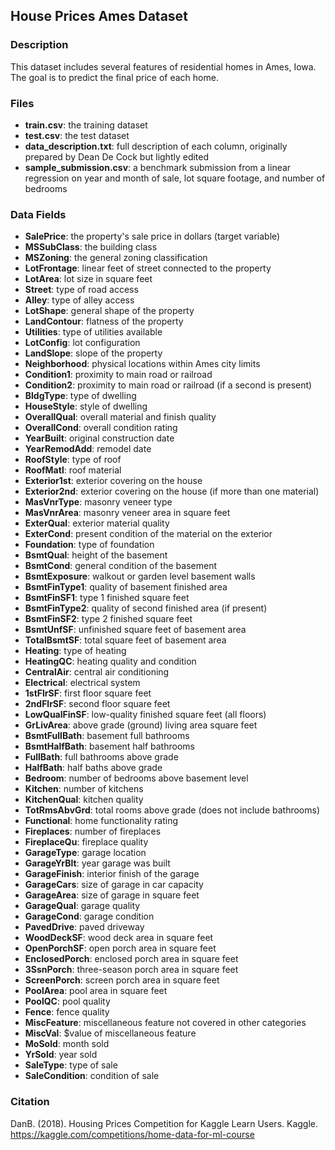 ## House Prices Ames Dataset

### Description

This dataset includes several features of residential homes in Ames, Iowa. The goal is to predict the final price of each home.

### Files

- **train.csv**: the training dataset
- **test.csv**: the test dataset
- **data_description.txt**: full description of each column, originally prepared by Dean De Cock but lightly edited
- **sample_submission.csv**: a benchmark submission from a linear regression on year and month of sale, lot square footage, and number of bedrooms

### Data Fields

- **SalePrice**: the property's sale price in dollars (target variable)
- **MSSubClass**: the building class
- **MSZoning**: the general zoning classification
- **LotFrontage**: linear feet of street connected to the property
- **LotArea**: lot size in square feet
- **Street**: type of road access
- **Alley**: type of alley access
- **LotShape**: general shape of the property
- **LandContour**: flatness of the property
- **Utilities**: type of utilities available
- **LotConfig**: lot configuration
- **LandSlope**: slope of the property
- **Neighborhood**: physical locations within Ames city limits
- **Condition1**: proximity to main road or railroad
- **Condition2**: proximity to main road or railroad (if a second is present)
- **BldgType**: type of dwelling
- **HouseStyle**: style of dwelling
- **OverallQual**: overall material and finish quality
- **OverallCond**: overall condition rating
- **YearBuilt**: original construction date
- **YearRemodAdd**: remodel date
- **RoofStyle**: type of roof
- **RoofMatl**: roof material
- **Exterior1st**: exterior covering on the house
- **Exterior2nd**: exterior covering on the house (if more than one material)
- **MasVnrType**: masonry veneer type
- **MasVnrArea**: masonry veneer area in square feet
- **ExterQual**: exterior material quality
- **ExterCond**: present condition of the material on the exterior
- **Foundation**: type of foundation
- **BsmtQual**: height of the basement
- **BsmtCond**: general condition of the basement
- **BsmtExposure**: walkout or garden level basement walls
- **BsmtFinType1**: quality of basement finished area
- **BsmtFinSF1**: type 1 finished square feet
- **BsmtFinType2**: quality of second finished area (if present)
- **BsmtFinSF2**: type 2 finished square feet
- **BsmtUnfSF**: unfinished square feet of basement area
- **TotalBsmtSF**: total square feet of basement area
- **Heating**: type of heating
- **HeatingQC**: heating quality and condition
- **CentralAir**: central air conditioning
- **Electrical**: electrical system
- **1stFlrSF**: first floor square feet
- **2ndFlrSF**: second floor square feet
- **LowQualFinSF**: low-quality finished square feet (all floors)
- **GrLivArea**: above grade (ground) living area square feet
- **BsmtFullBath**: basement full bathrooms
- **BsmtHalfBath**: basement half bathrooms
- **FullBath**: full bathrooms above grade
- **HalfBath**: half baths above grade
- **Bedroom**: number of bedrooms above basement level
- **Kitchen**: number of kitchens
- **KitchenQual**: kitchen quality
- **TotRmsAbvGrd**: total rooms above grade (does not include bathrooms)
- **Functional**: home functionality rating
- **Fireplaces**: number of fireplaces
- **FireplaceQu**: fireplace quality
- **GarageType**: garage location
- **GarageYrBlt**: year garage was built
- **GarageFinish**: interior finish of the garage
- **GarageCars**: size of garage in car capacity
- **GarageArea**: size of garage in square feet
- **GarageQual**: garage quality
- **GarageCond**: garage condition
- **PavedDrive**: paved driveway
- **WoodDeckSF**: wood deck area in square feet
- **OpenPorchSF**: open porch area in square feet
- **EnclosedPorch**: enclosed porch area in square feet
- **3SsnPorch**: three-season porch area in square feet
- **ScreenPorch**: screen porch area in square feet
- **PoolArea**: pool area in square feet
- **PoolQC**: pool quality
- **Fence**: fence quality
- **MiscFeature**: miscellaneous feature not covered in other categories
- **MiscVal**: $value of miscellaneous feature
- **MoSold**: month sold
- **YrSold**: year sold
- **SaleType**: type of sale
- **SaleCondition**: condition of sale
### Citation
DanB. (2018). Housing Prices Competition for Kaggle Learn Users. Kaggle. https://kaggle.com/competitions/home-data-for-ml-course
